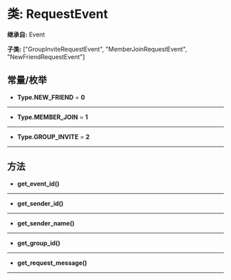 # 类: RequestEvent  
  
**继承自:** Event  
  
**子类:** ["GroupInviteRequestEvent", "MemberJoinRequestEvent", "NewFriendRequestEvent"]  
  
## 常量/枚举  
  
- **Type.NEW_FRIEND** = **0**  
  
---  
  
- **Type.MEMBER_JOIN** = **1**  
  
---  
  
- **Type.GROUP_INVITE** = **2**  
  
---  
  
## 方法 
  
- **get_event_id()**  
  
---  
  
- **get_sender_id()**  
  
---  
  
- **get_sender_name()**  
  
---  
  
- **get_group_id()**  
  
---  
  
- **get_request_message()**  
  
---  
  

